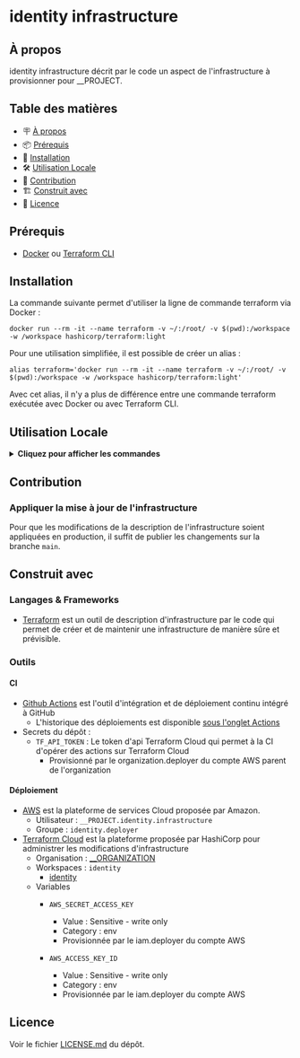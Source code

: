 
# identity infrastructure

## À propos

identity infrastructure décrit par le code un aspect de l'infrastructure à provisionner pour __PROJECT.

## Table des matières

- 🪧 [À propos](#à-propos)
- 📦 [Prérequis](#prérequis)
- 🚀 [Installation](#installation)
- 🛠️ [Utilisation Locale](#utilisation-locale)
- 🤝 [Contribution](#contribution)
- 🏗️ [Construit avec](#construit-avec)
- 📝 [Licence](#licence)

## Prérequis

- [Docker](https://www.docker.com/) ou [Terraform CLI](https://www.terraform.io/cli)

## Installation

La commande suivante permet d'utiliser la ligne de commande terraform via Docker :
```shell
docker run --rm -it --name terraform -v ~/:/root/ -v $(pwd):/workspace -w /workspace hashicorp/terraform:light
```

Pour une utilisation simplifiée, il est possible de créer un alias :
```shell
alias terraform='docker run --rm -it --name terraform -v ~/:/root/ -v $(pwd):/workspace -w /workspace hashicorp/terraform:light'
```

Avec cet alias, il n'y a plus de différence entre une commande terraform exécutée avec Docker ou avec Terraform CLI.

## Utilisation Locale

<details>
<summary><b>Cliquez pour afficher les commandes</b></summary>

### Vérifier et corriger la syntaxe des fichiers `.tf`

```shell
terraform fmt --recursive
```

### Vérifier la cohérence de l'infrastructure

```shell
terraform validate
```

### Récupérer un jeton d'authentification à Terraform Cloud en local

```shell
terraform login
```

### Initialiser l'état et les plugins en local

```shell
terraform init
```

### Planifier une exécution pour voir les différences avec l'état précédent de l'infrastructure

```shell
terraform plan
```

</details>


## Contribution

### Appliquer la mise à jour de l'infrastructure

Pour que les modifications de la description de l'infrastructure soient appliquées en production, il suffit de publier les changements sur la branche `main`.

## Construit avec

### Langages & Frameworks

- [Terraform](https://www.terraform.io/) est un outil de description d'infrastructure par le code qui permet de créer et de maintenir une infrastructure de manière sûre et prévisible.

### Outils

#### CI

- [Github Actions](https://docs.github.com/en/actions) est l'outil d'intégration et de déploiement continu intégré à GitHub
    - L'historique des déploiements est disponible [sous l'onglet Actions](https://github.com/__ORGANIZATION/__REPOSITORY/actions/)
- Secrets du dépôt :
    - `TF_API_TOKEN` : Le token d'api Terraform Cloud qui permet à la CI d'opérer des actions sur Terraform Cloud
      - Provisionné par le organization.deployer du compte AWS parent de l'organization

#### Déploiement

- [AWS](https://aws.amazon.com/) est la plateforme de services Cloud proposée par Amazon.
    - Utilisateur : `__PROJECT.identity.infrastructure`
    - Groupe : `identity.deployer`
- [Terraform Cloud](https://app.terraform.io/) est la plateforme proposée par HashiCorp pour administrer les modifications d'infrastructure
    - Organisation : [__ORGANIZATION](https://app.terraform.io/app/__ORGANIZATION/workspaces)
    - Workspaces : `identity`
        - [identity](https://app.terraform.io/app/__ORGANIZATION/workspaces/identity)
    - Variables
        - `AWS_SECRET_ACCESS_KEY`
            - Value : Sensitive - write only
            - Category : env
            - Provisionnée par le iam.deployer du compte AWS
          
        - `AWS_ACCESS_KEY_ID`
            - Value : Sensitive - write only
            - Category : env
            - Provisionnée par le iam.deployer du compte AWS

## Licence

Voir le fichier [LICENSE.md](./LICENSE.md) du dépôt.
